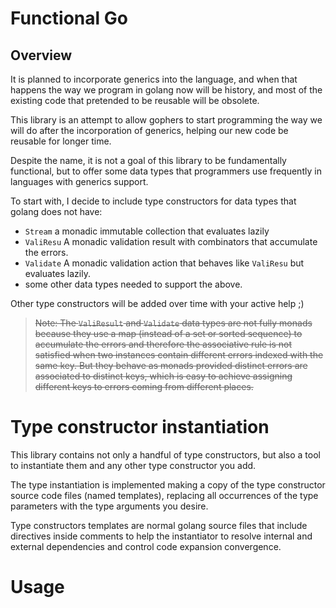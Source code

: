 # Functional Go

## Overview

It is planned to incorporate generics into the language, and when that happens the way we program in golang now will be history, and most of the existing code that pretended to be reusable will be obsolete.

This library is an attempt to allow gophers to start programming the way we will do after the incorporation of generics, helping our new code be reusable for longer time.

Despite the name, it is not a goal of this library to be fundamentally functional, but to offer some data types that programmers use frequently in languages with generics support.

To start with, I decide to include type constructors for data types that golang does not have:
- `Stream` a monadic immutable collection that evaluates lazily  
- `ValiResu` A monadic validation result with combinators that accumulate the errors. 
- `Validate` A monadic validation action that behaves like `ValiResu` but evaluates lazily.
- some other data types needed to support the above.

Other type constructors will be added over time with your active help ;)

>~~Note: The `ValiResult` and `Validate` data types are not fully monads because they use a map (instead of a set or sorted sequence) to accumulate the errors and therefore the associative rule is not satisfied when two instances contain different errors indexed with the same key.
> But they behave as monads provided distinct errors are associated to distinct keys, which is easy to achieve assigning different keys to errors coming from different places.~~ 

# Type constructor instantiation
This library contains not only a handful of type constructors, but also a tool to instantiate them and any other type constructor you add.

The type instantiation is implemented making a copy of the type constructor source code files (named templates), replacing all occurrences of the type parameters with the type arguments you desire.

Type constructors templates are normal golang source files that include directives inside comments to help the instantiator to resolve internal and external dependencies and control code expansion convergence. 

# Usage



     


